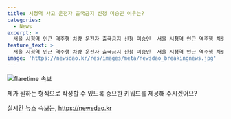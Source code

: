 ```yaml
---
title: 시청역 사고 운전자 출국금지 신청 미승인 이유는?
categories:
  - News
excerpt: >
  서울 시청역 인근 역주행 차량 운전자 출국금지 신청 미승인  서울 시청역 인근 역주행 차량으로 9명의 사망자를 낸 운전자 차씨(68)에 대한 출국금지 신청이 검찰에 의해 미승인되었다. 경찰은 차씨의 건강 상태를 모니터링하며 추후 출국금지 신청을 검토할 예정이라고 전했으며, 앞서 체포영장 신청도 기각됐다. 차씨는 사고 당시 차량 이상을 주장하고 있으며, 이 사고로 9명이 사망하고 6명이 다친 것으로 전해졌다.
feature_text: >
  서울 시청역 인근 역주행 차량 운전자 출국금지 신청 미승인  서울 시청역 인근 역주행 차량으로 9명의 사망자를 낸 운전자 차씨(68)에 대한 출국금지 신청이 검찰에 의해 미승인되었다. 경찰은 차씨의 건강 상태를 모니터링하며 추후 출국금지 신청을 검토할 예정이라고 전했으며, 앞서 체포영장 신청도 기각됐다. 차씨는 사고 당시 차량 이상을 주장하고 있으며, 이 사고로 9명이 사망하고 6명이 다친 것으로 전해졌다.
image: 'https://newsdao.kr/res/images/meta/newsdao_breakingnews.jpg'
---
```


<p><img src="https://newsdao.kr/res/images/meta/newsdao_breakingnews.jpg" alt="flaretime 속보" /></p>

<p>제가 원하는 형식으로 작성할 수 있도록 중요한 키워드를 제공해 주시겠어요?</p>
실시간 뉴스 속보는, <a href="https://newsdao.kr" rel="dofollow">https://newsdao.kr</a>


